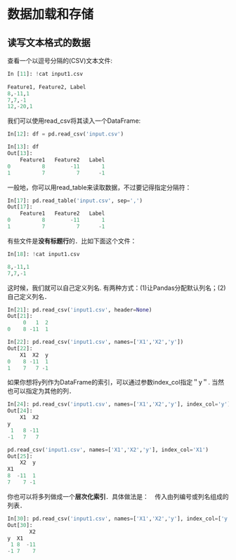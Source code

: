 # 数据加载和存储

## 读写文本格式的数据

查看一个以逗号分隔的(CSV)文本文件:

```python
In [11]: !cat input1.csv
    
Feature1, Feature2, Label
8,-11,1
7,7,-1
12,-20,1
```

我们可以使用read_csv将其读入一个DataFrame:

```python
In[12]: df = pd.read_csv('input.csv')

In[13]: df
Out[13]: 
    Feature1   Feature2   Label
0          8        -11       1
1          7          7      -1
```

一般地，你可以用read_table来读取数据，不过要记得指定分隔符：

```python
In[17]: pd.read_table('input.csv', sep=',')
Out[17]: 
    Feature1   Feature2   Label
0          8        -11       1
1          7          7      -1
```

有些文件是**没有标题行**的．比如下面这个文件：

```python
In[18]: !cat input1.csv

8,-11,1
7,7,-1
```

这时候，我们就可以自己定义列名. 有两种方式：(1)让Pandas分配默认列名；(2)自己定义列名．

```python
In[21]: pd.read_csv('input1.csv', header=None)
Out[21]: 
     0   1  2
0    8 -11  1

In[22]: pd.read_csv('input1.csv', names=['X1','X2','y'])
Out[22]: 
    X1  X2  y
0    8 -11  1
1    7   7 -1
```

如果你想将y列作为DataFrame的索引，可以通过参数index_col指定＂y＂. 当然也可以指定为其他的列．

```python
In[24]: pd.read_csv('input1.csv', names=['X1','X2','y'], index_col='y')
Out[24]: 
    X1  X2
y         
 1   8 -11
-1   7   7

pd.read_csv('input1.csv', names=['X1','X2','y'], index_col='X1')
Out[25]: 
    X2  y
X1       
8  -11  1
7    7 -1
```

你也可以将多列做成一个**层次化索引**．具体做法是：　传入由列编号或列名组成的列表．

```python
In[30]: pd.read_csv('input1.csv', names=['X1','X2','y'], index_col=['y','X1'])
Out[30]: 
       X2
y  X1    
 1 8  -11
-1 7    7
```

